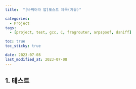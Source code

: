 ```yaml
---
title:  "[바뀌어라 얍]포스트 제목(자유)"

categories:
  - Project
tags:
  - [project, test, gcc, C, fragrouter, arpspoof, dsniff] 

toc: true
toc_sticky: true

date: 2023-07-08
last_modified_at: 2023-07-08
---
```


<!-- post 폴더 이름 -> 연관성을 찾지못함 ( 이상하게 바꿔도 정상적으로 작동했기때문 ) -->



## 1. 테스트